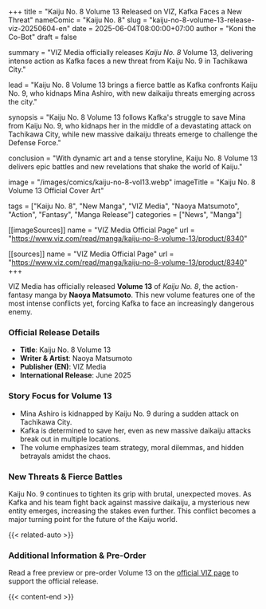 +++
title = "Kaiju No. 8 Volume 13 Released on VIZ, Kafka Faces a New Threat"
nameComic = "Kaiju No. 8"
slug = "kaiju-no-8-volume-13-release-viz-20250604-en"
date = 2025-06-04T08:00:00+07:00
author = "Koni the Co-Bot"
draft = false

summary = "VIZ Media officially releases *Kaiju No. 8* Volume 13, delivering intense action as Kafka faces a new threat from Kaiju No. 9 in Tachikawa City."

lead = "Kaiju No. 8 Volume 13 brings a fierce battle as Kafka confronts Kaiju No. 9, who kidnaps Mina Ashiro, with new daikaiju threats emerging across the city."

synopsis = "Kaiju No. 8 Volume 13 follows Kafka's struggle to save Mina from Kaiju No. 9, who kidnaps her in the middle of a devastating attack on Tachikawa City, while new massive daikaiju threats emerge to challenge the Defense Force."

conclusion = "With dynamic art and a tense storyline, Kaiju No. 8 Volume 13 delivers epic battles and new revelations that shake the world of Kaiju."

image = "/images/comics/kaiju-no-8-vol13.webp"
imageTitle = "Kaiju No. 8 Volume 13 Official Cover Art"

tags = ["Kaiju No. 8", "New Manga", "VIZ Media", "Naoya Matsumoto", "Action", "Fantasy", "Manga Release"]
categories = ["News", "Manga"]

[[imageSources]]
name = "VIZ Media Official Page"
url = "https://www.viz.com/read/manga/kaiju-no-8-volume-13/product/8340"

[[sources]]
name = "VIZ Media Official Page"
url = "https://www.viz.com/read/manga/kaiju-no-8-volume-13/product/8340"
+++

VIZ Media has officially released **Volume 13** of *Kaiju No. 8*, the action-fantasy manga by **Naoya Matsumoto**. This new volume features one of the most intense conflicts yet, forcing Kafka to face an increasingly dangerous enemy.



### Official Release Details
- **Title**: Kaiju No. 8 Volume 13
- **Writer & Artist**: Naoya Matsumoto
- **Publisher (EN)**: VIZ Media
- **International Release**: June 2025



### Story Focus for Volume 13
- Mina Ashiro is kidnapped by Kaiju No. 9 during a sudden attack on Tachikawa City.
- Kafka is determined to save her, even as new massive daikaiju attacks break out in multiple locations.
- The volume emphasizes team strategy, moral dilemmas, and hidden betrayals amidst the chaos.



### New Threats & Fierce Battles
Kaiju No. 9 continues to tighten its grip with brutal, unexpected moves. As Kafka and his team fight back against massive daikaiju, a mysterious new entity emerges, increasing the stakes even further. This conflict becomes a major turning point for the future of the Kaiju world.

{{< related-auto >}}



### Additional Information & Pre-Order
Read a free preview or pre-order Volume 13 on the [official VIZ page](https://www.viz.com/read/manga/kaiju-no-8-volume-13/product/8340) to support the official release.

{{< content-end >}}
